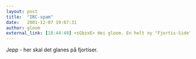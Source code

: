 ```yaml
---
layout: post
title:  "IRC-spam"
date:   2001-12-07 19:07:31
author: gloom
external_link: [18:44:49] <sGbzxE> Hei gloom. En helt ny "Fjortis-Side" har åpnet! http://www.tiobin.com/fjortis. Over ->1500<- sexye fjortiser. Tjenesten er helt gratis. 15(svar på irc blir ikke lest. vi beklager forstyrrelsen)
---
```

Jepp - her skal det glanes på fjortiser.


